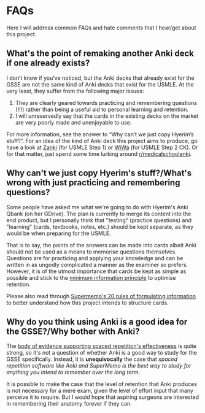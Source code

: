 # FAQs

Here I will address common FAQs and hate comments that I hear/get about this project.

## What's the point of remaking another Anki deck if one already exists?

I don’t know if you’ve noticed, but the Anki decks that already exist for the GSSE are not the same kind of Anki decks that exist for the USMLE. At the very least, they suffer from the following major issues:

1. They are clearly geared towards practicing and remembering questions (!!!) rather than being a useful aid to personal learning and retention.
2. I will unreservedly say that the cards in the existing decks on the market are very poorly made and unenjoyable to use.

For more information, see the answer to “Why can’t we just copy Hyerim’s stuff?”. For an idea of the kind of Anki deck this project aims to produce, go have a look at [Zanki](ankipalace.com) (for USMLE Step 1) or [WiWa](https://www.reddit.com/r/medicalschoolanki/comments/97ssh3/wiwa_deck_for_step_ii_ck_reupload/) (for USMLE Step 2 CK). Or for that matter, just spend some time lurking around [r/medicalschoolanki](https://www.reddit.com/r/medicalschoolanki/).

## Why can't we just copy Hyerim's stuff?/What's wrong with just practicing and remembering questions?

Some people have asked me what we're going to do with Hyerim's Anki Qbank (on her GDrive). The plan is currently to merge its content into the end product, but I personally think that "testing" (practice questions) and "learning" (cards, textbooks, notes, etc.) should be kept separate, as they would be when preparing for the USMLE.

That is to say, the points of the answers can be made into cards albeit Anki should not be used as a means to memorise questions themselves. Questions are for practicing and applying your knowledge and can be written in as ungodly complicated a manner as the examiner so prefers. However, it is of the utmost importance that cards be kept as simple as possible and stick to the [minimum information principle](https://supermemo.guru/wiki/Minimum_information_principle) to optimise retention.

Please also read through [Supermemo's 20 rules of formulating information](https://www.supermemo.com/en/archives1990-2015/articles/20rules) to better understand how this project intends to structure cards.

## Why do you think using Anki is a good idea for the GSSE?/Why bother with Anki?

The [body of evidence supporting spaced repetition's effectiveness](http://www.gwern.net/Spaced%20repetition) is quite strong, so it's not a question of whether Anki is a good way to study for the GSSE specifically. Instead, it is **unequivocally** the case that *spaced repetition software like Anki and SuperMemo is the best way to study for anything you intend to remember over the long term*.

It is possible to make the case that the level of retention that Anki produces is not necessary for a mere exam, given the level of effort input that many perceive it to require. But I would hope that aspiring surgeons are interested in remembering their anatomy forever if they can.